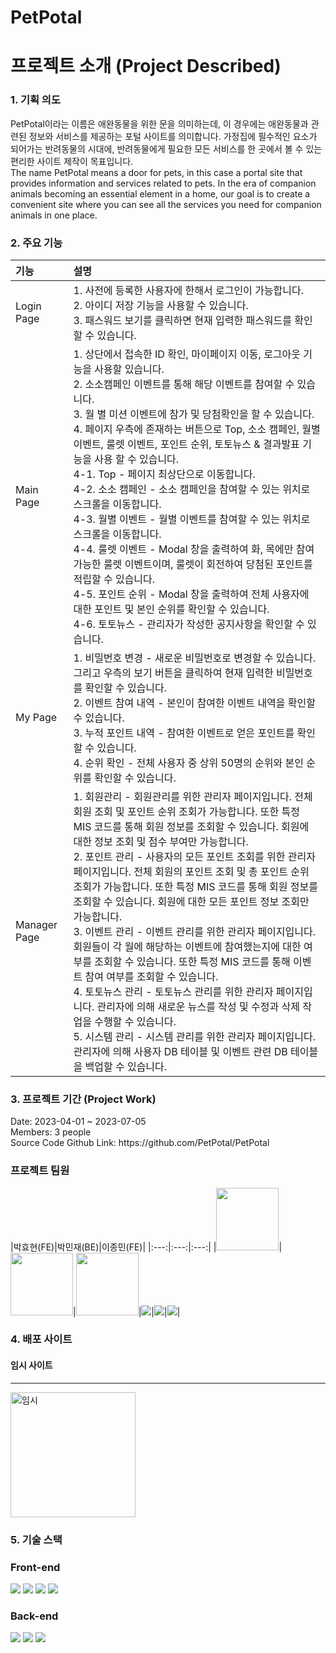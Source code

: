 <h1> PetPotal </h1>

<h1> 프로젝트 소개 (Project Described) </h1>
<h3> 1. 기획 의도 </h3>
PetPotal이라는 이름은 애완동물을 위한 문을 의미하는데, 이 경우에는 애완동물과 관련된 정보와 서비스를 제공하는 포털 사이트를 의미합니다.
가정집에 필수적인 요소가 되어가는 반려동물의 시대에,
반려동물에게 필요한 모든 서비스를 한 곳에서 볼 수 있는 편리한 사이트 제작이 목표입니다.
<br />
The name PetPotal means a door for pets, in this case a portal site that provides information and services related to pets.
In the era of companion animals becoming an essential element in a home, our goal is to create a convenient site where you can see all the services you need for companion animals in one place.

<h3> 2. 주요 기능 </h3>

|기능| 설명|
|:---|:---|
|Login Page|1. 사전에 등록한 사용자에 한해서 로그인이 가능합니다.<br>2. 아이디 저장 기능을 사용할 수 있습니다.<br>3. 패스워드 보기를 클릭하면 현재 입력한 패스워드를 확인 할 수 있습니다.|
|Main Page|1. 상단에서 접속한 ID 확인, 마이페이지 이동, 로그아웃 기능을 사용할 있습니다.<br>2. 소소캠페인 이벤트를 통해 해당 이벤트를 참여할 수 있습니다.<br>3. 월 별 미션 이벤트에 참가 및 당첨확인을 할 수 있습니다.<br>4. 페이지 우측에 존재하는 버튼으로 Top, 소소 캠페인, 월별 이벤트, 룰렛 이벤트, 포인트 순위, 토토뉴스 & 결과발표 기능을 사용 할 수 있습니다.<br>4-1. Top - 페이지 최상단으로 이동합니다.<br>4-2. 소소 캠페인 - 소소 캠페인을 참여할 수 있는 위치로 스크롤을 이동합니다.<br>4-3. 월별 이벤트 - 월별 이벤트를 참여할 수 있는 위치로 스크롤을 이동합니다.<br>4-4. 룰렛 이벤트 - Modal 창을 출력하여 화, 목에만 참여 가능한 룰렛 이벤트이며, 룰렛이 회전하여 당첨된 포인트를 적립할 수 있습니다.<br>4-5. 포인트 순위 - Modal 창을 출력하여 전체 사용자에 대한 포인트 및 본인 순위를 확인할 수 있습니다.<br>4-6. 토토뉴스 - 관리자가 작성한 공지사항을 확인할 수 있습니다.|
|My Page|1. 비밀번호 변경 - 새로운 비밀번호로 변경할 수 있습니다. 그리고 우측의 보기 버튼을 클릭하여 현재 입력한 비밀번호를 확인할 수 있습니다.<br>2. 이벤트 참여 내역 - 본인이 참여한 이벤트 내역을 확인할 수 있습니다.<br>3. 누적 포인트 내역 - 참여한 이벤트로 얻은 포인트를 확인할 수 있습니다.<br>4. 순위 확인 - 전체 사용자 중 상위 50명의 순위와 본인 순위를 확인할 수 있습니다.|
|Manager Page|1. 회원관리 - 회원관리를 위한 관리자 페이지입니다. 전체 회원 조회 및 포인트 순위 조회가 가능합니다. 또한 특정 MIS 코드를 통해 회원 정보를 조회할 수 있습니다. 회원에 대한 정보 조회 및 점수 부여만 가능합니다.<br>2. 포인트 관리 - 사용자의 모든 포인트 조회를 위한 관리자 페이지입니다. 전체 회원의 포인트 조회 및 총 포인트 순위 조회가 가능합니다. 또한 특정 MIS 코드를 통해 회원 정보를 조회할 수 있습니다. 회원에 대한 모든 포인트 정보 조회만 가능합니다.<br>3. 이벤트 관리 - 이벤트 관리를 위한 관리자 페이지입니다. 회원들이 각 월에 해당하는 이벤트에 참여했는지에 대한 여부를 조회할 수 있습니다. 또한 특정 MIS 코드를 통해 이벤트 참여 여부를 조회할 수 있습니다.<br>4. 토토뉴스 관리 - 토토뉴스 관리를 위한 관리자 페이지입니다. 관리자에 의해 새로운 뉴스를 작성 및 수정과 삭제 작업을 수행할 수 있습니다.<br>5. 시스템 관리 - 시스템 관리를 위한 관리자 페이지입니다. 관리자에 의해 사용자 DB 테이블 및 이벤트 관련 DB 테이블을 백업할 수 있습니다.|

<h3> 3. 프로젝트 기간 (Project Work) </h3>
Date: 2023-04-01 ~ 2023-07-05<br />
Members: 3 people<br />
Source Code Github Link: https://github.com/PetPotal/PetPotal

<h3> 프로젝트 팀원 </h3>
|박효현(FE)|박민재(BE)|이종민(FE)|
|:---:|:---:|:---:|
|<img src="https://avatars.githubusercontent.com/u/116782344?v=4" width="100" >|<img src="https://avatars.githubusercontent.com/u/20450971?v=4" width="100" >|<img src="https://avatars.githubusercontent.com/u/57649713?v=4" width="100" >|<a href="https://github.com/doch2130"><img src="https://img.shields.io/badge/GitHub-181717?style=plastic&logo=GitHub&logoColor=white"/></a>|<a href="https://github.com/Gruzam0615"><img src="https://img.shields.io/badge/GitHub-181717?style=plastic&logo=GitHub&logoColor=white"/></a>|<a href="https://github.com/tux31337"><img src="https://img.shields.io/badge/GitHub-181717?style=plastic&logo=GitHub&logoColor=white"/></a>| 

<h3> 4. 배포 사이트 </h3>
<h4> 임시 사이트 </h4>
<hr />
<a href="http://101.101.210.118:6300/"><img src="/logo.png" style="width: 200px;" alt='임시' /></a>

<h3> 5. 기술 스택 </h3>
<h3> Front-end </h3>
<div>
<img src="https://img.shields.io/badge/-React-blue"/>
<img src="https://img.shields.io/badge/-Recoil-turquoise"/>
<img src="https://img.shields.io/badge/-TanStack Query-red"/>
<img src="https://img.shields.io/badge/-TypeScript-blue"/>
</div>

<h3> Back-end </h3>

<div>
<img src="https://img.shields.io/badge/Node.js-339933?style=plastic&logo=Node.js&logoColor=white"/>
<img src="https://img.shields.io/badge/-MySQL-blue"/>
<img src="https://img.shields.io/badge/-Redis-red"/>
</div>
